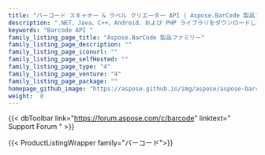 ```yaml
---
title: "バーコード スキャナー & ラベル クリエーター API | Aspose.BarCode 製品ファミリー"
description: ".NET、Java、C++、Android、および PHP ライブラリをダウンロードして、線形、2D、および郵便タイプのバーコードを作成および読み取ります。ファミリには、バーコード機能を追加するための Reporting Services 拡張機能、SharePoint ソリューション、および JasperReports エクスポーターも含まれています。"
keywords: "Barcode API "
family_listing_page_title: "Aspose.BarCode 製品ファミリー"
family_listing_page_description: ""
family_listing_page_iconurl: ""
family_listing_page_selfHosted: ""
family_listing_page_type: "4"
family_listing_page_venture: "4"
family_listing_page_package: ""
homepage_github_image: "https://aspose.github.io/img/aspose/aspose-barcode.png"
weight:  8
---
```


{{< dbToolbar link="https://forum.aspose.com/c/barcode" linktext=" Support Forum " >}}

{{< ProductListingWrapper family="バーコード">}}

